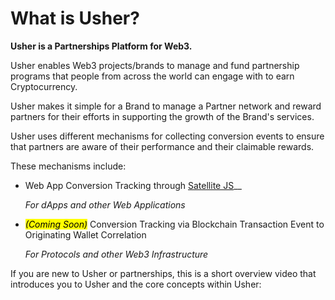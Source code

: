 # What is Usher?

**Usher is a Partnerships Platform for Web3.**

Usher enables Web3 projects/brands to manage and fund partnership programs that people from across the world can engage with to earn Cryptocurrency.

Usher makes it simple for a Brand to manage a Partner network and reward partners for their efforts in supporting the growth of the Brand's services.

Usher uses different mechanisms for collecting conversion events to ensure that partners are aware of their performance and their claimable rewards.

These mechanisms include:

*   Web App Conversion Tracking through [Satellite JS](../conversion-tracking-with-satellite/what-is-usher-satellite.md)__

    _For dApps and other Web Applications_
*   _<mark style="background-color:yellow;">(Coming Soon)</mark>_ Conversion Tracking via Blockchain Transaction Event to Originating Wallet Correlation

    _For Protocols and other Web3 Infrastructure_

If you are new to Usher or partnerships, this is a short overview video that introduces you to Usher and the core concepts within Usher:

